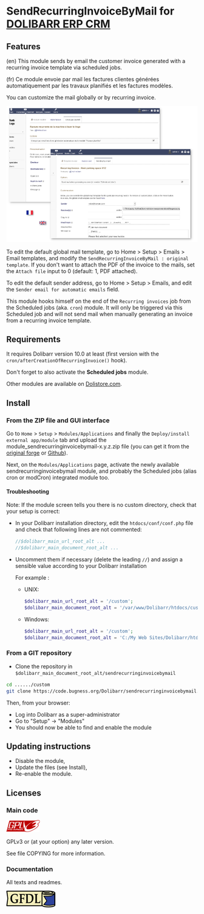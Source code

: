 # SendRecurringInvoiceByMail for <a href="https://www.dolibarr.org">DOLIBARR ERP CRM</a>

## Features

(en) This module sends by email the customer invoice generated with a recurring invoice template via scheduled jobs.

(fr) Ce module envoie par mail les factures clientes générées automatiquement par les travaux planifiés et les factures modèles.

You can customize the mail globally or by recurring invoice.

![Screenshot n° 1](img/screenshot1.png?raw=true)

To edit the default global mail template, go to Home > Setup > Emails > Email templates, and modify the `SendRecurringInvoiceByMail : original template`. If you don't want to attach the PDF of the invoice to the mails, set the `Attach file` input to 0 (default: 1, PDF attached).

To edit the default sender address, go to Home > Setup > Emails, and edit the `Sender email for automatic emails` field.

This module hooks himself on the end of the `Recurring invoices` job from the Scheduled jobs (aka. `cron`) module. It will only be triggered via this Scheduled job and will not send mail when manually generating an invoice from a recurring invoice template.


## Requirements

It requires Dolibarr version 10.0 at least (first version with the `cron/afterCreationOfRecurringInvoice()` hook).

Don't forget to also activate the **Scheduled jobs** module.

Other modules are available on <a href="https://www.dolistore.com" target="_new">Dolistore.com</a>.


## Install

### From the ZIP file and GUI interface

Go to `Home` > `Setup` > `Modules/Applications` and finally the `Deploy/install external app/module` tab
and upload the module_sendrecurringinvoicebymail-x.y.z.zip file (you can get it from the
[original forge](https://code.bugness.org/Dolibarr/sendrecurringinvoicebymail/releases)
or [Github](https://github.com/bugness-chl/sendrecurringinvoicebymail/releases)).

Next, on the `Modules/Applications` page, activate the newly available sendrecurringinvoicebymail module,
and probably the Scheduled jobs (alias cron or modCron) integrated module too.


#### Troubleshooting

Note: If the module screen tells you there is no custom directory, check that your setup is correct: 

- In your Dolibarr installation directory, edit the ```htdocs/conf/conf.php``` file and check that following lines are not commented:

    ```php
    //$dolibarr_main_url_root_alt ...
    //$dolibarr_main_document_root_alt ...
    ```

- Uncomment them if necessary (delete the leading ```//```) and assign a sensible value according to your Dolibarr installation

    For example :

    - UNIX:
        ```php
        $dolibarr_main_url_root_alt = '/custom';
        $dolibarr_main_document_root_alt = '/var/www/Dolibarr/htdocs/custom';
        ```

    - Windows:
        ```php
        $dolibarr_main_url_root_alt = '/custom';
        $dolibarr_main_document_root_alt = 'C:/My Web Sites/Dolibarr/htdocs/custom';
        ```
        
### From a GIT repository

- Clone the repository in ```$dolibarr_main_document_root_alt/sendrecurringinvoicebymail```

```sh
cd ....../custom
git clone https://code.bugness.org/Dolibarr/sendrecurringinvoicebymail.git sendrecurringinvoicebymail
```

Then, from your browser:

  - Log into Dolibarr as a super-administrator
  - Go to "Setup" -> "Modules"
  - You should now be able to find and enable the module


## Updating instructions

* Disable the module,
* Update the files (see Install),
* Re-enable the module.


## Licenses

### Main code

![GPLv3 logo](img/gplv3.png)

GPLv3 or (at your option) any later version.

See file COPYING for more information.

### Documentation

All texts and readmes.

![GFDL logo](img/gfdl.png)
